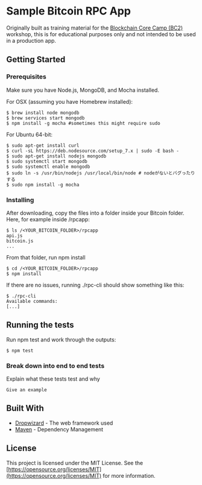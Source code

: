 # Sample Bitcoin RPC App

Originally built as training material for the [Blockchain Core Camp (BC2)](https://bc-2.jp/) workshop, this is for educational purposes only and not intended to be used in a production app.

## Getting Started

### Prerequisites

Make sure you have Node.js, MongoDB, and Mocha installed.

For OSX (assuming you have Homebrew installed):

```
$ brew install node mongodb
$ brew services start mongodb
$ npm install -g mocha #sometimes this might require sudo
```

For Ubuntu 64-bit:

```
$ sudo apt-get install curl
$ curl -sL https://deb.nodesource.com/setup_7.x | sudo -E bash -
$ sudo apt-get install nodejs mongodb
$ sudo systemctl start mongodb
$ sudo systemctl enable mongodb
$ sudo ln -s /usr/bin/nodejs /usr/local/bin/node # nodeがないとバグったりする
$ sudo npm install -g mocha
```

### Installing

After downloading, copy the files into a folder inside your Bitcoin folder. Here, for example inside /rpcapp:

```
$ ls /<YOUR_BITCOIN_FOLDER>/rpcapp
api.js
bitcoin.js
...
```

From that folder, run npm install

```
$ cd /<YOUR_BITCOIN_FOLDER>/rpcapp
$ npm install
```

If there are no issues, running ./rpc-cli should show something like this:

```
$ ./rpc-cli
Available commands:
[...]
```

## Running the tests

Run npm test and work through the outputs:

```
$ npm test
```

### Break down into end to end tests

Explain what these tests test and why

```
Give an example
```

## Built With

* [Dropwizard](http://www.dropwizard.io/1.0.2/docs/) - The web framework used
* [Maven](https://maven.apache.org/) - Dependency Management

## License

This project is licensed under the MIT License. See the [https://opensource.org/licenses/MIT](https://opensource.org/licenses/MIT) for more information.
